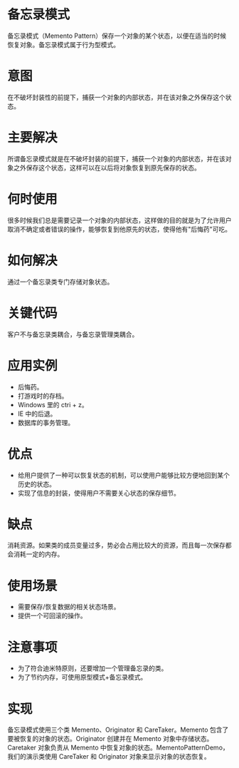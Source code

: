 # 备忘录模式
备忘录模式（Memento Pattern）保存一个对象的某个状态，以便在适当的时候恢复对象。备忘录模式属于行为型模式。

# 意图
在不破坏封装性的前提下，捕获一个对象的内部状态，并在该对象之外保存这个状态。

# 主要解决
所谓备忘录模式就是在不破坏封装的前提下，捕获一个对象的内部状态，并在该对象之外保存这个状态，这样可以在以后将对象恢复到原先保存的状态。

# 何时使用
很多时候我们总是需要记录一个对象的内部状态，这样做的目的就是为了允许用户取消不确定或者错误的操作，能够恢复到他原先的状态，使得他有"后悔药"可吃。

# 如何解决
通过一个备忘录类专门存储对象状态。

# 关键代码
客户不与备忘录类耦合，与备忘录管理类耦合。

# 应用实例
- 后悔药。 
- 打游戏时的存档。 
- Windows 里的 ctri + z。 
- IE 中的后退。 
- 数据库的事务管理。

# 优点
- 给用户提供了一种可以恢复状态的机制，可以使用户能够比较方便地回到某个历史的状态。 
- 实现了信息的封装，使得用户不需要关心状态的保存细节。

# 缺点
消耗资源。如果类的成员变量过多，势必会占用比较大的资源，而且每一次保存都会消耗一定的内存。

# 使用场景
- 需要保存/恢复数据的相关状态场景。 
- 提供一个可回滚的操作。

# 注意事项
- 为了符合迪米特原则，还要增加一个管理备忘录的类。 
- 为了节约内存，可使用原型模式+备忘录模式。

# 实现
备忘录模式使用三个类 Memento、Originator 和 CareTaker。Memento 包含了要被恢复的对象的状态。Originator 创建并在 Memento 对象中存储状态。Caretaker 对象负责从 Memento 中恢复对象的状态。MementoPatternDemo，我们的演示类使用 CareTaker 和 Originator 对象来显示对象的状态恢复。